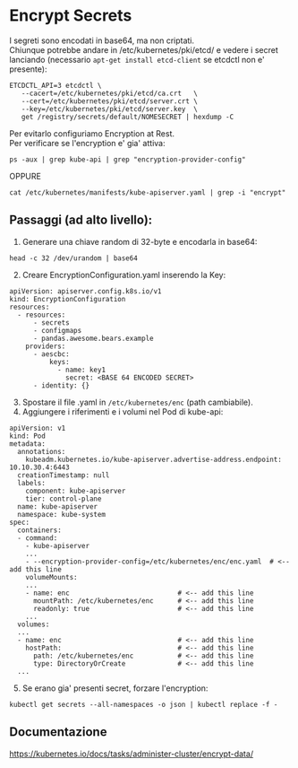 Encrypt Secrets
===============

I segreti sono encodati in base64, ma non criptati.  
Chiunque potrebbe andare in /etc/kubernetes/pki/etcd/ e vedere i secret lanciando (necessario `apt-get install etcd-client` se etcdctl non e' presente):  
```
ETCDCTL_API=3 etcdctl \
   --cacert=/etc/kubernetes/pki/etcd/ca.crt   \
   --cert=/etc/kubernetes/pki/etcd/server.crt \
   --key=/etc/kubernetes/pki/etcd/server.key  \
   get /registry/secrets/default/NOMESECRET | hexdump -C
```
Per evitarlo configuriamo Encryption at Rest.  
Per verificare se l'encryption e' gia' attiva:
```
ps -aux | grep kube-api | grep "encryption-provider-config"
```
OPPURE
```
cat /etc/kubernetes/manifests/kube-apiserver.yaml | grep -i "encrypt"
```

Passaggi (ad alto livello):
---------------------------

1. Generare una chiave random di 32-byte e encodarla in base64:
```
head -c 32 /dev/urandom | base64
```
2. Creare EncryptionConfiguration.yaml inserendo la Key:
```
apiVersion: apiserver.config.k8s.io/v1
kind: EncryptionConfiguration
resources:
  - resources:
      - secrets
      - configmaps
      - pandas.awesome.bears.example
    providers:
      - aescbc:
          keys:
            - name: key1
              secret: <BASE 64 ENCODED SECRET>
      - identity: {}
```
3. Spostare il file .yaml in `/etc/kubernetes/enc` (path cambiabile).
4. Aggiungere i riferimenti e i volumi nel Pod di kube-api:
```
apiVersion: v1
kind: Pod
metadata:
  annotations:
    kubeadm.kubernetes.io/kube-apiserver.advertise-address.endpoint: 10.10.30.4:6443
  creationTimestamp: null
  labels:
    component: kube-apiserver
    tier: control-plane
  name: kube-apiserver
  namespace: kube-system
spec:
  containers:
  - command:
    - kube-apiserver
    ...
    - --encryption-provider-config=/etc/kubernetes/enc/enc.yaml  # <-- add this line
    volumeMounts:
    ...
    - name: enc                           # <-- add this line
      mountPath: /etc/kubernetes/enc      # <-- add this line
      readonly: true                      # <-- add this line
    ...
  volumes:
  ...
  - name: enc                             # <-- add this line
    hostPath:                             # <-- add this line
      path: /etc/kubernetes/enc           # <-- add this line
      type: DirectoryOrCreate             # <-- add this line
  ...
```
5. Se erano gia' presenti secret, forzare l'encryption:
```
kubectl get secrets --all-namespaces -o json | kubectl replace -f -
```

Documentazione
--------------

https://kubernetes.io/docs/tasks/administer-cluster/encrypt-data/